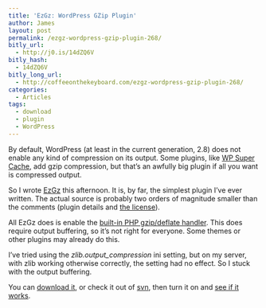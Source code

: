 ```yaml
---
title: 'EzGz: WordPress GZip Plugin'
author: James
layout: post
permalink: /ezgz-wordpress-gzip-plugin-268/
bitly_url:
  - http://j0.is/14dZQ6V
bitly_hash:
  - 14dZQ6V
bitly_long_url:
  - http://coffeeonthekeyboard.com/ezgz-wordpress-gzip-plugin-268/
categories:
  - Articles
tags:
  - download
  - plugin
  - WordPress
---
```

By default, WordPress (at least in the current generation, 2.8) does not enable any kind of compression on its output. Some plugins, like [WP Super Cache][1], add gzip compression, but that&#8217;s an awfully big plugin if all you want is compressed output.

So I wrote [EzGz][2] this afternoon. It is, by far, the simplest plugin I&#8217;ve ever written. The actual source is probably two orders of magnitude smaller than the comments (plugin details and [the license][3]).

All EzGz does is enable the [built-in PHP gzip/deflate handler][4]. This does require output buffering, so it&#8217;s not right for everyone. Some themes or other plugins may already do this.

I&#8217;ve tried using the <var>zlib.output_compression</var> ini setting, but on my server, with zlib working otherwise correctly, the setting had no effect. So I stuck with the output buffering.

You can [download it][5], or check it out of [svn][6], then turn it on and [see if it works][7].

 [1]: http://wordpress.org/extend/plugins/wp-super-cache/
 [2]: http://jamessocol.com/projects/ezgz.php
 [3]: http://www.opensource.org/licenses/mit-license.php
 [4]: http://www.php.net/ob_gzhandler
 [5]: http://jamessocol.com/projects/files/ezgz.zip
 [6]: svn://jamessocol.com/ezgz/trunk
 [7]: http://www.whatsmyip.org/http_compression/